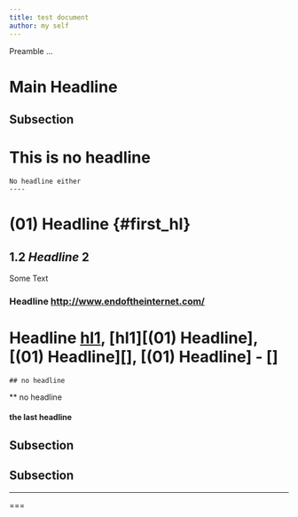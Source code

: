 ```yaml
---
title: test document
author: my self
---
```


Preamble ...

Main Headline
=========

Subsection
--

This is no headline
=

    No headline either
    ----

# (01) Headline {#first_hl}

## 1.2 _Headline_ **2**
Some Text

### Headline <http://www.endoftheinternet.com/>

# Headline [hl1](#first_hl), [hl1][(01) Headline], [(01) Headline][], [(01) Headline] - []

    ## no headline

** no headline

#### the last headline

## Subsection

## Subsection

---

===
